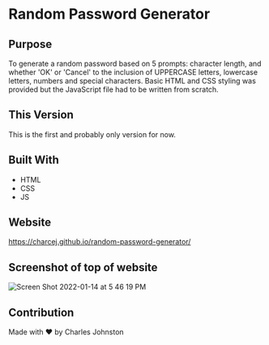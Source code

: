 # Random Password Generator

## Purpose
To generate a random password based on 5 prompts: character length, and whether 'OK' or 'Cancel' to the inclusion of UPPERCASE letters, lowercase letters, numbers and special characters. Basic HTML and CSS styling was provided but the JavaScript file had to be written from scratch.

## This Version
This is the first and probably only version for now.

## Built With
* HTML
* CSS
* JS

## Website
https://charcej.github.io/random-password-generator/

## Screenshot of top of website
![Screen Shot 2022-01-14 at 5 46 19 PM](https://user-images.githubusercontent.com/94859458/149595364-572bab99-2f7e-431d-9a72-f8940fc14267.png)

## Contribution
Made with ❤️ by Charles Johnston



